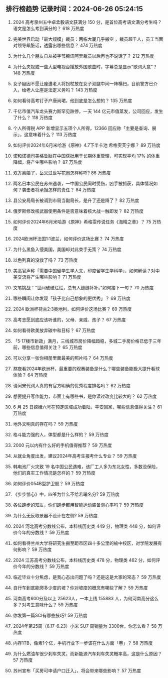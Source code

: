 
## 排行榜趋势 记录时间：2024-06-26 05:24:15
  
  1. 2024 高考泉州五中卓孟毅语文获满分 150 分，是首位高考语文满分考生吗？语文是怎么考到满分的？ 618 万热度
    
  2. 完美世界启动「最大规模」裁员：两栋大厦几乎搬空 ，裁员超千人，员工当面对领导飙脏话，透露出哪些信息？ 474 万热度
    
  3. 为什么几个朋友自从被字节腾讯阿里裁员以后再也不说话了？ 212 万热度
    
  4. 为什么央视或一些大型电视台播放外国歌曲时，字幕总是显示“歌词大意”？ 148 万热度
    
  5. 女子疑因不愿让座遭老人将拐杖放在女子双腿中间一阵横扫，目前警方已介入，给老人让座是法定义务吗？ 143 万热度
    
  6. 如何看待高考钉子户唐尚珺，他到底是怎么想的？ 135 万热度
    
  7. 千亿市值汽车龙头赛力斯罕见跌停，一天 144 亿元市值蒸发，公司回应，发生了什么？ 118 万热度
    
  8. 个人所得税 APP 新增显示五项个人所得，12366 回应称「主要是查询、展示」，这意味着什么？ 113 万热度
    
  9. 如何评价2024年6月米哈游《原神》4.7下半卡池 希格雯芙宁娜？ 89 万热度
    
  10. 诺和诺德司美格鲁肽在中国获批用于长期体重管理，可实现平均 17% 的体重降幅，将产生哪些影响？ 87 万热度
    
  11. 双方离婚了，岳父过世写花圈怎样称呼? 86 万热度
    
  12. 两名日本公民在苏州遇袭，一中国公民同时受伤，凶手被抓获，具体情况如何？袭击者将承担怎样的责任？ 84 万热度
    
  13. 县公安局局长被调到市局当副局长，是升了还是降了？ 82 万热度
    
  14. 俄罗斯修改核武器使用条件是否意味着核大战一触即发？ 82 万热度
    
  15. 如何评价2024年6月米哈游《原神》希格雯传说任务《海精之章》？ 75 万热度
    
  16. 2024欧洲杯法国1:1波兰，如何评价这场比赛？ 74 万热度
    
  17. 为什么黑鱼入侵美国，美国却对此束手无策？ 74 万热度
    
  18. 以色列真的没救了吗？ 73 万热度
    
  19. 美高官声称「需要中国留学生学人文，印度留学生学科学」，如何解读？对中美交流将产生哪些影响？ 71 万热度
    
  20. 文笔挑战：“世间破破烂烂，总有人缝缝补补。”如何接下一句？ 70 万热度
    
  21. 哪些瞬间让你发现「孩子比自己想象的更优秀」？ 69 万热度
    
  22. 2024 欧洲杯荷兰2:3奥地利，如何评价这场比赛？ 69 万热度
    
  23. 高考志愿到底应该听谁的，父母、亲戚、孩子？ 67 万热度
    
  24. 如何看待欧美放弃碳中和目标？ 67 万热度
    
  25. 「5·17楼市新政」满月，三线城市房价降幅趋稳，多城二手房价格已低于三年前，哪些信息值得关注？ 65 万热度
    
  26. 可以分享一张你相册里面最美的照片吗？ 64 万热度
    
  27. 熬夜看2024年欧洲杯，最重要的观赛装备是什么？哪些装备能极大提升看球体验？ 64 万热度
    
  28. 请问宋代词人真的有官方明确的优秀程度排名吗？ 62 万热度
    
  29. 想要提升写作能力，市面上有哪些书，是你读过改变比较大的？ 62 万热度
    
  30. 6 月 25 日嫦娥六号在预定区域成功着陆，平安回家，哪些信息值得关注？ 61 万热度
    
  31. 地外文明真的存在吗？ 59 万热度
    
  32. 格斗能力强的人，体型都是什么样的？ 59 万热度
    
  33. 2000 元以内有什么好的手机值得推荐？ 59 万热度
    
  34. 从就业角度出发，建议2024年高考生报考什么专业？ 59 万热度
    
  35. 韩电池厂火灾致 19 名中国公民遇难，该厂工人多为东北女性，多数没保险，他们的真实工作情况是怎样的？ 59 万热度
    
  36. 如何评价054B型护卫舰？ 59 万热度
    
  37. 《步步惊心》中，四爷为什么不给若曦名分? 59 万热度
    
  38. 各位跑步的知友，你们跑步都用智能运动装备测心率吗？ 59 万热度
    
  39. 为什么无反取景器不设计在左侧? 59 万热度
    
  40. 2024 河北高考分数线公布，本科线历史类 449 分，物理类 448 分，如何评价今年的分数线？ 59 万热度
    
  41. 如何看待兰州大学将研究生搬至距市区四十多公里的榆中校区，对学院发展有何影响？ 59 万热度
    
  42. 2024 江苏高考分数线公布，本科线历史类 478 分，物理类 462 分，如何评价今年的分数线？ 59 万热度
    
  43. 临近毕业十分焦虑，是我心态出问题了吗？还是这是大家的常态？ 59 万热度
    
  44. 自行车到底能爬多少度的坡？你对坡度的概念有哪些了解？ 59 万热度
    
  45. 河南高考600分及以上 25623人，一本上线 155883 人，为何河南高分这么多？对考生意味什么？ 59 万热度
    
  46. 你发第一篇SCI有哪些技巧? 59 万热度
    
  47. 2024年第25周（6.17-6.23）小米 SU7 周销量为 3300台，你怎么看？ 58 万热度
    
  48. 内存1TB，像素1个亿，手机行业下一步该在什么方面「卷」？ 58 万热度
    
  49. 为什么燃油车很少刹车失灵，而新能源汽车刹车失灵概率高，这是什么原因？ 57 万热度
    
  50. 苏州宣布「买房可申请户口迁入」，将会带来哪些影响？ 57 万热度
    